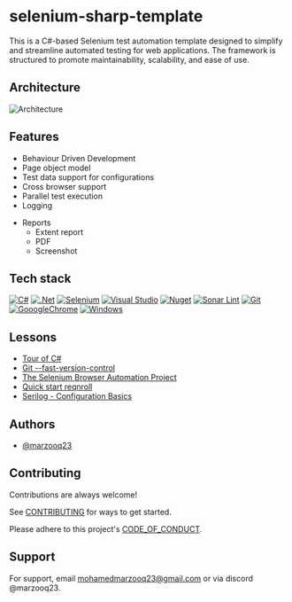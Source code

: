 # selenium-sharp-template

This is a C#-based Selenium test automation template designed to simplify and streamline automated testing for web applications. The framework is structured to promote maintainability, scalability, and ease of use.


## Architecture

![Architecture](https://github.com/user-attachments/assets/fb61ba74-c478-4ca5-87bb-ab26a020be53)


## Features

- Behaviour Driven Development
- Page object model
- Test data support for configurations
- Cross browser support
- Parallel test execution
- Logging
* Reports
    - Extent report
    - PDF
    - Screenshot


## Tech stack

[![C#](https://img.shields.io/badge/C%23-239120?style=flat&logo=c-sharp&logoColor=white)](https://learn.microsoft.com/en-us/dotnet/csharp/)
[![.Net](https://img.shields.io/badge/.NET-5128D4?style=flat&logo=dotnet&logoColor=white)](https://learn.microsoft.com/en-us/dotnet/framework/get-started/overview)
[![Selenium](https://img.shields.io/badge/Selenium-43802A?style=flat&logo=Selenium&logoColor=white)](https://www.selenium.dev/selenium/docs/api/dotnet/)
[![Visual Studio](https://img.shields.io/badge/VisualStudio-5C2091?style=flat&logo-visual%20studio&logoColor=white)](https://visualstudio.microsoft.com/vs/)
[![Nuget](https://img.shields.io/badge/NuGet-004880?style=flat&logo-nuget&logoColor=white)](https://ww.nuget.org/packages)
[![Sonar Lint](https://img.shields.io/badge/SonarLint-CB2029?style=flat&logo-sonarlint&logoColor=white)](https://www.sonarsource.com/products/sonarlint/features/visual-studio/)
[![Git](https://img.shields.io/badge/GIT-E44C30?style=flat&logo-git&logoColor=white)](https://git-scm.com/doc)
[![GooogleChrome](https://img.shields.io/badge/Google_chrome-4285F4?style=flat&logo-Google-chrome&logoColor=white)](https://github.com/GoogleChromeLabs/chrome-for-testing)
[![Windows](https://img.shields.io/badge/Windows-007806?style=flat&logo-windows&logoColor=white)](https://learn.microsoft.com/en-us/windows/powertoys/)


## Lessons

- [Tour of C#](https://learn.microsoft.com/en-us/dotnet/csharp/tour-of-csharp/)
- [Git --fast-version-control](https://git-scm.com/doc)
- [The Selenium Browser Automation Project](https://www.selenium.dev/documentation/)
- [Quick start reqnroll](https://docs.reqnroll.net/latest/quickstart/index.html)
- [Serilog - Configuration Basics](https://github.com/serilog/serilog/wiki/Configuration-Basics)

    
## Authors

- [@marzooq23](https://github.com/marzooq23)


## Contributing

Contributions are always welcome!

See [CONTRIBUTING](.github/CONTRIBUTING.md) for ways to get started.

Please adhere to this project's [CODE_OF_CONDUCT](.github/CODE_OF_CONDUCT.md).


## Support

For support, email mohamedmarzooq23@gmail.com or via discord @marzooq23.

